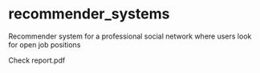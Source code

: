 # recommender_systems
Recommender system for a professional social network where users look for open job positions

Check report.pdf
